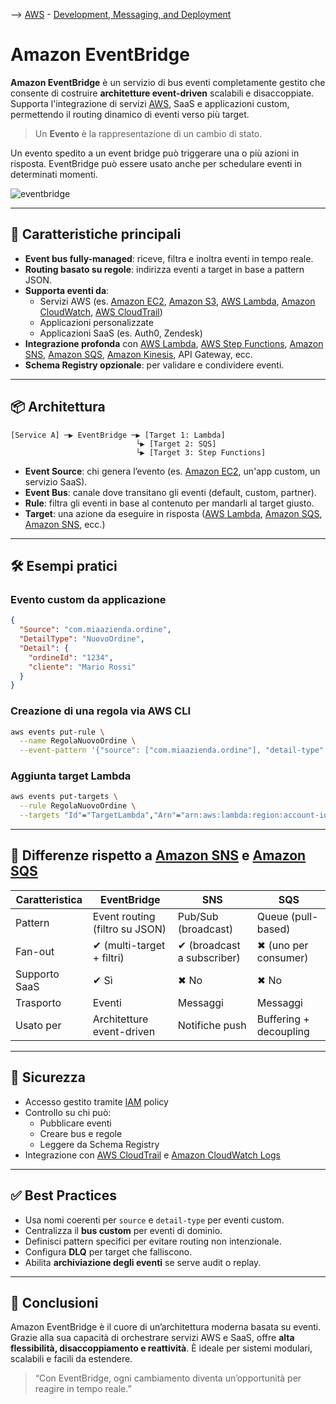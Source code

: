 --> [AWS](/00-Intro/AWS.md)  -  [Development, Messaging, and Deployment](/05-Development-Messaging-Deploying/Development-Messaging-and-Deployment.md)
# Amazon EventBridge

**Amazon EventBridge** è un servizio di bus eventi completamente gestito che consente di costruire **architetture event-driven** scalabili e disaccoppiate. Supporta l'integrazione di servizi [AWS](/00-Intro/AWS.md), SaaS e applicazioni custom, permettendo il routing dinamico di eventi verso più target.

> Un **Evento** è la rappresentazione di un cambio di stato.

Un evento spedito a un event bridge può triggerare una o più azioni in risposta.
EventBridge può essere usato anche per schedulare eventi in determinati momenti.

![eventbridge](eventbridge.png)

---

## 🧩 Caratteristiche principali

- **Event bus fully-managed**: riceve, filtra e inoltra eventi in tempo reale.
- **Routing basato su regole**: indirizza eventi a target in base a pattern JSON.
- **Supporta eventi da**:
  - Servizi AWS (es. [Amazon EC2](/01-Compute-options/Amazon-EC2.md), [Amazon S3](/02-Storage-services/Amazon-S3.md), [AWS Lambda](/01-Compute-options/AWS-Lambda.md), [Amazon CloudWatch](/08-Auditing-Monitoring-Logging/Amazon-CloudWatch.md), [AWS CloudTrail](/08-Auditing-Monitoring-Logging/Amazon-CloudTrail.md)) 
  - Applicazioni personalizzate
  - Applicazioni SaaS (es. Auth0, Zendesk)
- **Integrazione profonda** con [AWS Lambda](/01-Compute-options/AWS-Lambda.md), [AWS Step Functions](/05-Development-Messaging-Deploying/AWS-Step-Functions.md), [Amazon SNS](/05-Development-Messaging-Deploying/Amazon-SNS.md), [Amazon SQS](/05-Development-Messaging-Deploying/Amazon-SQS.md), [Amazon Kinesis](/07-IA-ML-Analytics/Analytics/Amazon-Kinesis.md), API Gateway, ecc.
- **Schema Registry opzionale**: per validare e condividere eventi.

---

## 📦 Architettura

```plaintext
[Service A] ─▶ EventBridge ─▶ [Target 1: Lambda]
                            └▶ [Target 2: SQS]
                            └▶ [Target 3: Step Functions]
```

- **Event Source**: chi genera l’evento (es. [Amazon EC2](/01-Compute-options/Amazon-EC2.md), un'app custom, un servizio SaaS).
- **Event Bus**: canale dove transitano gli eventi (default, custom, partner).
- **Rule**: filtra gli eventi in base al contenuto per mandarli al target giusto.
- **Target**: una azione da eseguire in risposta ([AWS Lambda](/01-Compute-options/AWS-Lambda.md), [Amazon SQS](/05-Development-Messaging-Deploying/Amazon-SQS.md), [Amazon SNS](/05-Development-Messaging-Deploying/Amazon-SNS.md), ecc.)

---

## 🛠️ Esempi pratici

### Evento custom da applicazione

```json
{
  "Source": "com.miaazienda.ordine",
  "DetailType": "NuovoOrdine",
  "Detail": {
    "ordineId": "1234",
    "cliente": "Mario Rossi"
  }
}
```

### Creazione di una regola via AWS CLI

```bash
aws events put-rule \
  --name RegolaNuovoOrdine \
  --event-pattern '{"source": ["com.miaazienda.ordine"], "detail-type": ["NuovoOrdine"]}'
```

### Aggiunta target Lambda

```bash
aws events put-targets \
  --rule RegolaNuovoOrdine \
  --targets "Id"="TargetLambda","Arn"="arn:aws:lambda:region:account-id:function:GestioneOrdine"
```

---

## 🧠 Differenze rispetto a [Amazon SNS](/05-Development-Messaging-Deploying/Amazon-SNS.md) e [Amazon SQS](/05-Development-Messaging-Deploying/Amazon-SQS.md)

| Caratteristica        | EventBridge                   | SNS                         | SQS                         |
|-----------------------|-------------------------------|-----------------------------|-----------------------------|
| Pattern               | Event routing (filtro su JSON) | Pub/Sub (broadcast)         | Queue (pull-based)         |
| Fan-out               | ✔ (multi-target + filtri)     | ✔ (broadcast a subscriber)  | ✖ (uno per consumer)       |
| Supporto SaaS         | ✔ Sì                          | ✖ No                         | ✖ No                        |
| Trasporto             | Eventi                        | Messaggi                    | Messaggi                   |
| Usato per             | Architetture event-driven     | Notifiche push              | Buffering + decoupling     |

---

## 🔐 Sicurezza

- Accesso gestito tramite [IAM](/09-Sicurezza-Compliance-Governance/Sicurezza/AWS-IAM.md) policy
- Controllo su chi può:
  - Pubblicare eventi
  - Creare bus e regole
  - Leggere da Schema Registry
- Integrazione con [AWS CloudTrail](/08-Auditing-Monitoring-Logging/Amazon-CloudTrail.md) e [Amazon CloudWatch Logs](/08-Auditing-Monitoring-Logging/Amazon-CloudWatch.md)

---

## ✅ Best Practices

- Usa nomi coerenti per `source` e `detail-type` per eventi custom.
- Centralizza il **bus custom** per eventi di dominio.
- Definisci pattern specifici per evitare routing non intenzionale.
- Configura **DLQ** per target che falliscono.
- Abilita **archiviazione degli eventi** se serve audit o replay.

---

## 📌 Conclusioni

Amazon EventBridge è il cuore di un’architettura moderna basata su eventi. Grazie alla sua capacità di orchestrare servizi AWS e SaaS, offre **alta flessibilità, disaccoppiamento e reattività**. È ideale per sistemi modulari, scalabili e facili da estendere.

> “Con EventBridge, ogni cambiamento diventa un’opportunità per reagire in tempo reale.”
